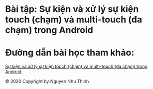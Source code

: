 # Bài tập: Sự kiện và xử lý sự kiện touch (chạm) và multi-touch (đa chạm) trong Android
# Đường dẫn bài học tham khảo:
<a href="https://ngocminhtran.com/2018/10/06/su-kien-va-xu-ly-su-kien-touch-cham-va-multi-touch-da-cham-trong-android/">Sự kiện và xử lý sự kiện touch (chạm) và multi-touch (đa chạm) trong Android</a>



© 2020 Copyright by Nguyen Nhu Thinh

